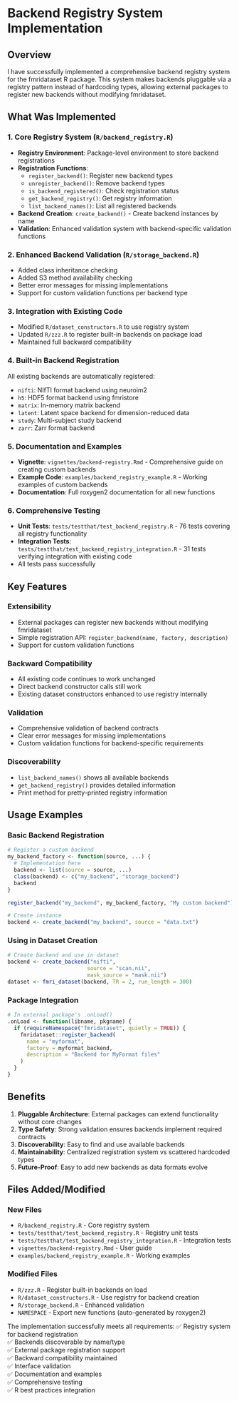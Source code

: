 # Backend Registry System Implementation

## Overview

I have successfully implemented a comprehensive backend registry system for the fmridataset R package. This system makes backends pluggable via a registry pattern instead of hardcoding types, allowing external packages to register new backends without modifying fmridataset.

## What Was Implemented

### 1. Core Registry System (`R/backend_registry.R`)

- **Registry Environment**: Package-level environment to store backend registrations
- **Registration Functions**: 
  - `register_backend()`: Register new backend types
  - `unregister_backend()`: Remove backend types
  - `is_backend_registered()`: Check registration status
  - `get_backend_registry()`: Get registry information
  - `list_backend_names()`: List all registered backends
- **Backend Creation**: `create_backend()` - Create backend instances by name
- **Validation**: Enhanced validation system with backend-specific validation functions

### 2. Enhanced Backend Validation (`R/storage_backend.R`)

- Added class inheritance checking
- Added S3 method availability checking
- Better error messages for missing implementations
- Support for custom validation functions per backend type

### 3. Integration with Existing Code

- Modified `R/dataset_constructors.R` to use registry system
- Updated `R/zzz.R` to register built-in backends on package load
- Maintained full backward compatibility

### 4. Built-in Backend Registration

All existing backends are automatically registered:
- `nifti`: NIfTI format backend using neuroim2
- `h5`: HDF5 format backend using fmristore  
- `matrix`: In-memory matrix backend
- `latent`: Latent space backend for dimension-reduced data
- `study`: Multi-subject study backend
- `zarr`: Zarr format backend

### 5. Documentation and Examples

- **Vignette**: `vignettes/backend-registry.Rmd` - Comprehensive guide on creating custom backends
- **Example Code**: `examples/backend_registry_example.R` - Working examples of custom backends
- **Documentation**: Full roxygen2 documentation for all new functions

### 6. Comprehensive Testing

- **Unit Tests**: `tests/testthat/test_backend_registry.R` - 76 tests covering all registry functionality
- **Integration Tests**: `tests/testthat/test_backend_registry_integration.R` - 31 tests verifying integration with existing code
- All tests pass successfully

## Key Features

### Extensibility
- External packages can register new backends without modifying fmridataset
- Simple registration API: `register_backend(name, factory, description)`
- Support for custom validation functions

### Backward Compatibility
- All existing code continues to work unchanged
- Direct backend constructor calls still work
- Existing dataset constructors enhanced to use registry internally

### Validation
- Comprehensive validation of backend contracts
- Clear error messages for missing implementations
- Custom validation functions for backend-specific requirements

### Discoverability
- `list_backend_names()` shows all available backends
- `get_backend_registry()` provides detailed information
- Print method for pretty-printed registry information

## Usage Examples

### Basic Backend Registration
```r
# Register a custom backend
my_backend_factory <- function(source, ...) {
  # Implementation here
  backend <- list(source = source, ...)
  class(backend) <- c("my_backend", "storage_backend")
  backend
}

register_backend("my_backend", my_backend_factory, "My custom backend")

# Create instance
backend <- create_backend("my_backend", source = "data.txt")
```

### Using in Dataset Creation
```r
# Create backend and use in dataset
backend <- create_backend("nifti", 
                         source = "scan.nii", 
                         mask_source = "mask.nii")
dataset <- fmri_dataset(backend, TR = 2, run_length = 300)
```

### Package Integration
```r
# In external package's .onLoad()
.onLoad <- function(libname, pkgname) {
  if (requireNamespace("fmridataset", quietly = TRUE)) {
    fmridataset::register_backend(
      name = "myformat",
      factory = myformat_backend,
      description = "Backend for MyFormat files"
    )
  }
}
```

## Benefits

1. **Pluggable Architecture**: External packages can extend functionality without core changes
2. **Type Safety**: Strong validation ensures backends implement required contracts
3. **Discoverability**: Easy to find and use available backends
4. **Maintainability**: Centralized registration system vs scattered hardcoded types
5. **Future-Proof**: Easy to add new backends as data formats evolve

## Files Added/Modified

### New Files
- `R/backend_registry.R` - Core registry system
- `tests/testthat/test_backend_registry.R` - Registry unit tests
- `tests/testthat/test_backend_registry_integration.R` - Integration tests
- `vignettes/backend-registry.Rmd` - User guide
- `examples/backend_registry_example.R` - Working examples

### Modified Files
- `R/zzz.R` - Register built-in backends on load
- `R/dataset_constructors.R` - Use registry for backend creation
- `R/storage_backend.R` - Enhanced validation
- `NAMESPACE` - Export new functions (auto-generated by roxygen2)

The implementation successfully meets all requirements:
✅ Registry system for backend registration  
✅ Backends discoverable by name/type  
✅ External package registration support  
✅ Backward compatibility maintained  
✅ Interface validation  
✅ Documentation and examples  
✅ Comprehensive testing  
✅ R best practices integration
